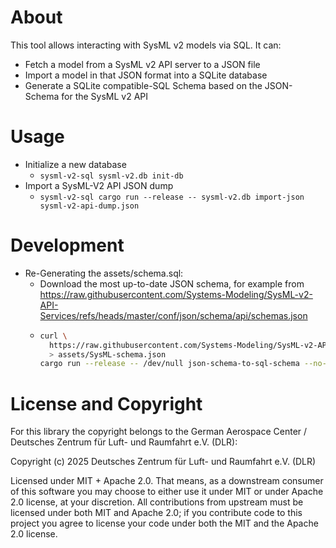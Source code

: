 # About

This tool allows interacting with SysML v2 models via SQL.
It can:

- Fetch a model from a SysML v2 API server to a JSON file
- Import a model in that JSON format into a SQLite database
- Generate a SQLite compatible-SQL Schema based on the JSON-Schema for the SysML v2 API

# Usage

- Initialize a new database
  - `sysml-v2-sql sysml-v2.db init-db`
- Import a SysML-V2 API JSON dump
  - `sysml-v2-sql cargo run --release -- sysml-v2.db import-json sysml-v2-api-dump.json`

# Development

- Re-Generating the assets/schema.sql:
  - Download the most up-to-date JSON schema, for example from
    https://raw.githubusercontent.com/Systems-Modeling/SysML-v2-API-Services/refs/heads/master/conf/json/schema/api/schemas.json
  - ```bash
    curl \
      https://raw.githubusercontent.com/Systems-Modeling/SysML-v2-API-Services/refs/heads/master/conf/json/schema/api/schemas.json \
      > assets/SysML-schema.json
    cargo run --release -- /dev/null json-schema-to-sql-schema --no-init --dump-sql assets/schema.sql assets/SysML-schema.json
    ```

# License and Copyright

For this library the copyright belongs to the German Aerospace Center / Deutsches Zentrum für Luft- und Raumfahrt e.V. (DLR):

Copyright (c) 2025 Deutsches Zentrum für Luft- und Raumfahrt e.V. (DLR)

Licensed under MIT + Apache 2.0. That means, as a downstream consumer of this software you may
choose to either use it under MIT or under Apache 2.0 license, at your discretion. All contributions
from upstream must be licensed under both MIT and Apache 2.0; if you contribute code to this project
you agree to license your code under both the MIT and the Apache 2.0 license.
